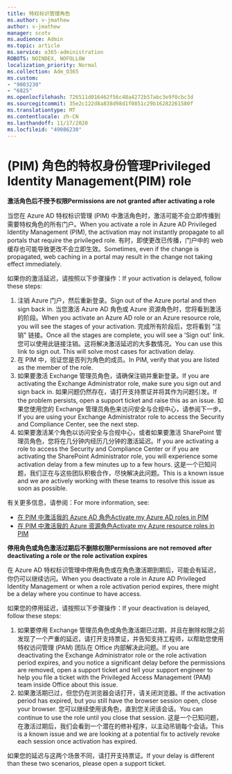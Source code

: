 ```yaml
---
title: 特权标识管理角色
ms.author: v-jmathew
author: v-jmathew
manager: scotv
ms.audience: Admin
ms.topic: article
ms.service: o365-administration
ROBOTS: NOINDEX, NOFOLLOW
localization_priority: Normal
ms.collection: Adm_O365
ms.custom:
- "9003230"
- "6825"
ms.openlocfilehash: 726511d016462f56c48a4272b57abc3e9f0cbc3d
ms.sourcegitcommit: 35e2c122d8a838d98d1f0851c29b16282261580f
ms.translationtype: MT
ms.contentlocale: zh-CN
ms.lasthandoff: 11/17/2020
ms.locfileid: "49086230"
---
```

# <a name="privileged-identity-managementpim-role"></a><span data-ttu-id="a3a28-102"> (PIM) 角色的特权身份管理</span><span class="sxs-lookup"><span data-stu-id="a3a28-102">Privileged Identity Management(PIM) role</span></span>

<span data-ttu-id="a3a28-103">**激活角色后不授予权限**</span><span class="sxs-lookup"><span data-stu-id="a3a28-103">**Permissions are not granted after activating a role**</span></span>

<span data-ttu-id="a3a28-104">当您在 Azure AD 特权标识管理 (PIM) 中激活角色时，激活可能不会立即传播到需要特权角色的所有门户。</span><span class="sxs-lookup"><span data-stu-id="a3a28-104">When you activate a role in Azure AD Privileged Identity Management (PIM), the activation may not instantly propagate to all portals that require the privileged role.</span></span> <span data-ttu-id="a3a28-105">有时，即使更改已传播，门户中的 web 缓存也可能导致更改不会立即生效。</span><span class="sxs-lookup"><span data-stu-id="a3a28-105">Sometimes, even if the change is propagated, web caching in a portal may result in the change not taking effect immediately.</span></span>

<span data-ttu-id="a3a28-106">如果你的激活延迟，请按照以下步骤操作：</span><span class="sxs-lookup"><span data-stu-id="a3a28-106">If your activation is delayed, follow these steps:</span></span>

1. <span data-ttu-id="a3a28-107">注销 Azure 门户，然后重新登录。</span><span class="sxs-lookup"><span data-stu-id="a3a28-107">Sign out of the Azure portal and then sign back in.</span></span> <span data-ttu-id="a3a28-108">当您激活 Azure AD 角色或 Azure 资源角色时，您将看到激活的阶段。</span><span class="sxs-lookup"><span data-stu-id="a3a28-108">When you activate an Azure AD role or an Azure resource role, you will see the stages of your activation.</span></span> <span data-ttu-id="a3a28-109">完成所有阶段后，您将看到 "注销" 链接。</span><span class="sxs-lookup"><span data-stu-id="a3a28-109">Once all the stages are complete, you will see a 'Sign out' link.</span></span> <span data-ttu-id="a3a28-110">您可以使用此链接注销。这将解决激活延迟的大多数情况。</span><span class="sxs-lookup"><span data-stu-id="a3a28-110">You can use this link to sign out. This will solve most cases for activation delay.</span></span>
2. <span data-ttu-id="a3a28-111">在 PIM 中，验证您是否列为角色的成员。</span><span class="sxs-lookup"><span data-stu-id="a3a28-111">In PIM, verify that you are listed as the member of the role.</span></span>
3. <span data-ttu-id="a3a28-112">如果要激活 Exchange 管理员角色，请确保注销并重新登录。</span><span class="sxs-lookup"><span data-stu-id="a3a28-112">If you are activating the Exchange Administrator role, make sure you sign out and sign back in.</span></span> <span data-ttu-id="a3a28-113">如果问题仍然存在，请打开支持票证并将其作为问题引发。</span><span class="sxs-lookup"><span data-stu-id="a3a28-113">If the problem persists, open a support ticket and raise this as an issue.</span></span> <span data-ttu-id="a3a28-114">如果您使用您的 Exchange 管理员角色来访问安全与合规中心，请参阅下一步。</span><span class="sxs-lookup"><span data-stu-id="a3a28-114">If you are using your Exchange Administrator role to access the Security and Compliance Center, see the next step.</span></span>
4. <span data-ttu-id="a3a28-115">如果要激活某个角色以访问安全与合规中心，或者如果要激活 SharePoint 管理员角色，您将在几分钟内经历几分钟的激活延迟。</span><span class="sxs-lookup"><span data-stu-id="a3a28-115">If you are activating a role to access the Security and Compliance Center or if you are activating the SharePoint Administrator role, you will experience some activation delay from a few minutes up to a few hours.</span></span> <span data-ttu-id="a3a28-116">这是一个已知问题，我们正在与这些团队积极合作，尽快解决此问题。</span><span class="sxs-lookup"><span data-stu-id="a3a28-116">This is a known issue and we are actively working with these teams to resolve this issue as soon as possible.</span></span>

<span data-ttu-id="a3a28-117">有关更多信息，请参阅：</span><span class="sxs-lookup"><span data-stu-id="a3a28-117">For more information, see:</span></span>

- [<span data-ttu-id="a3a28-118">在 PIM 中激活我的 Azure AD 角色</span><span class="sxs-lookup"><span data-stu-id="a3a28-118">Activate my Azure AD roles in PIM</span></span>](https://docs.microsoft.com/azure/active-directory/privileged-identity-management/pim-how-to-activate-role?WT.mc_id=Portal-Microsoft_Azure_Support "https://docs.microsoft.com/azure/active-directory/privileged-identity-management/pim-how-to-activate-role?wt.mc_id=portal-microsoft_azure_support")
- [<span data-ttu-id="a3a28-119">在 PIM 中激活我的 Azure 资源角色</span><span class="sxs-lookup"><span data-stu-id="a3a28-119">Activate my Azure resource roles in PIM</span></span>](https://docs.microsoft.com/azure/active-directory/privileged-identity-management/pim-resource-roles-activate-your-roles?WT.mc_id=Portal-Microsoft_Azure_Support "https://docs.microsoft.com/azure/active-directory/privileged-identity-management/pim-resource-roles-activate-your-roles?wt.mc_id=portal-microsoft_azure_support")

<span data-ttu-id="a3a28-120">**停用角色或角色激活过期后不删除权限**</span><span class="sxs-lookup"><span data-stu-id="a3a28-120">**Permissions are not removed after deactivating a role or the role activation expires**</span></span>

<span data-ttu-id="a3a28-121">在 Azure AD 特权标识管理中停用角色或在角色激活期到期后，可能会有延迟，你仍可以继续访问。</span><span class="sxs-lookup"><span data-stu-id="a3a28-121">When you deactivate a role in Azure AD Privileged Identity Management or when a role activation period expires, there might be a delay where you continue to have access.</span></span>

<span data-ttu-id="a3a28-122">如果您的停用延迟，请按照以下步骤操作：</span><span class="sxs-lookup"><span data-stu-id="a3a28-122">If your deactivation is delayed, follow these steps:</span></span>

1. <span data-ttu-id="a3a28-123">如果要停用 Exchange 管理员角色或角色激活期已过期，并且在删除权限之前发现了一个严重的延迟，请打开支持票证，并告知支持工程师，以帮助您使用特权访问管理 (PAM) 团队在 Office 内部解决此问题。</span><span class="sxs-lookup"><span data-stu-id="a3a28-123">If you are deactivating the Exchange Administrator role or the role activation period expires, and you notice a significant delay before the permissions are removed, open a support ticket and tell your support engineer to help you file a ticket with the Privileged Access Management (PAM) team inside Office about this issue.</span></span>
2. <span data-ttu-id="a3a28-124">如果激活期已过，但您仍在浏览器会话打开，请关闭浏览器。</span><span class="sxs-lookup"><span data-stu-id="a3a28-124">If the activation period has expired, but you still have the browser session open, close your browser.</span></span> <span data-ttu-id="a3a28-125">您可以继续使用该角色，直到您关闭该会话。</span><span class="sxs-lookup"><span data-stu-id="a3a28-125">You can continue to use the role until you close that session.</span></span> <span data-ttu-id="a3a28-126">这是一个已知问题，在激活过期后，我们会看到一个潜在的修补程序，以主动吊销每个会话。</span><span class="sxs-lookup"><span data-stu-id="a3a28-126">This is a known issue and we are looking at a potential fix to actively revoke each session once activation has expired.</span></span>

<span data-ttu-id="a3a28-127">如果您的延迟与这两个场景不同，请打开支持票证。</span><span class="sxs-lookup"><span data-stu-id="a3a28-127">If your delay is different than these two scenarios, please open a support ticket.</span></span>
